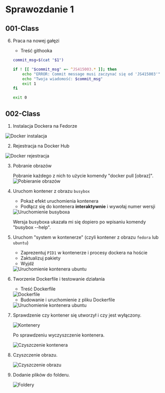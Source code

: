 # Sprawozdanie 1

## 001-Class

6. Praca na nowej gałęzi
    - Treść githooka
    
    ```bash
    commit_msg=$(cat "$1")

    if ! [[ "$commit_msg" =~ ^JS415003.* ]]; then
        echo "ERROR: Commit message musi zaczynać się od 'JS415003'"
        echo "Twoja wiadomość: $commit_msg"
        exit 1
    fi

    exit 0
    ```

## 002-Class
1. Instalacja Dockera na Fedorze
<img src="/home/jakub/MDO2025_INO/ITE/GCL07/JS415003/Sprawozdanie1/002-Class/1.png" title="Docker instalacja" /> 

2. Rejestracja na Docker Hub
<img src="/home/jakub/MDO2025_INO/ITE/GCL07/JS415003/Sprawozdanie1/002-Class/Docker_registration.png" title="Docker rejestracja" /> 

3. Pobranie obrazów

    Pobranie każdego z nich to użycie komendy "docker pull [obraz]".
    <img src="/home/jakub/MDO2025_INO/ITE/GCL07/JS415003/Sprawozdanie1/002-Class/2.png" title="Pobieranie obrazów" /> 

4. Uruchom kontener z obrazu `busybox`
   - Pokaż efekt uruchomienia kontenera
   - Podłącz się do kontenera **interaktywnie** i wywołaj numer wersji

   <img src="/home/jakub/MDO2025_INO/ITE/GCL07/JS415003/Sprawozdanie1/002-Class/3.png" title="Uruchomienie busyboxa" /> 
   
   Wersja busyboxa ukazała mi się dopiero po wpisaniu komendy "busybox --help".

5. Uruchom "system w kontenerze" (czyli kontener z obrazu `fedora` lub `ubuntu`)
   - Zaprezentuj `PID1` w kontenerze i procesy dockera na hoście
   - Zaktualizuj pakiety
   - Wyjdź

   <img src="/home/jakub/MDO2025_INO/ITE/GCL07/JS415003/Sprawozdanie1/002-Class/4.png" title="Uruchomienie kontenera ubuntu" />  

6. Tworzenie Dockerfile i testowanie działania
    - Treść Dockerfile 

    <img src="/home/jakub/MDO2025_INO/ITE/GCL07/JS415003/Sprawozdanie1/002-Class/5.png" title="Dockerfile" />

    - Budowanie i uruchomienie z pliku Dockerfile

    <img src="/home/jakub/MDO2025_INO/ITE/GCL07/JS415003/Sprawozdanie1/002-Class/6.png" title="Uruchomienie kontenera ubuntu" />

7. Sprawdzenie czy kontener się utworzył i czy jest wyłączony.

    <img src="/home/jakub/MDO2025_INO/ITE/GCL07/JS415003/Sprawozdanie1/002-Class/7.png" title="Kontenery" />

    Po sprawdzeniu wyczyszczenie kontenera.

    <img src="/home/jakub/MDO2025_INO/ITE/GCL07/JS415003/Sprawozdanie1/002-Class/8.png" title="Czyszczenie kontenera" />

8. Czyszczenie obrazu.

    <img src="/home/jakub/MDO2025_INO/ITE/GCL07/JS415003/Sprawozdanie1/002-Class/9.png" title="Czyszczenie obrazu" />

9. Dodanie plików do folderu.

    <img src="/home/jakub/MDO2025_INO/ITE/GCL07/JS415003/Sprawozdanie1/002-Class/10.png" title="Foldery" />